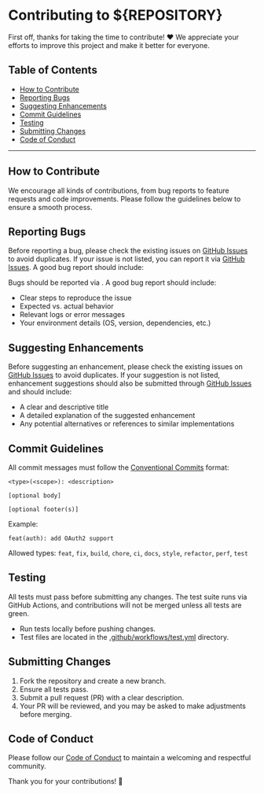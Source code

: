 # Contributing to ${REPOSITORY}

First off, thanks for taking the time to contribute! ❤️ We appreciate your efforts to improve this project and make it better for everyone.

## Table of Contents

- [How to Contribute](#how-to-contribute)
- [Reporting Bugs](#reporting-bugs)
- [Suggesting Enhancements](#suggesting-enhancements)
- [Commit Guidelines](#commit-guidelines)
- [Testing](#testing)
- [Submitting Changes](#submitting-changes)
- [Code of Conduct](#code-of-conduct)

---

## How to Contribute

We encourage all kinds of contributions, from bug reports to feature requests and code improvements. Please follow the guidelines below to ensure a smooth process.

## Reporting Bugs

Before reporting a bug, please check the existing issues on [GitHub Issues](https://github.com/escalate/${REPOSITORY}/issues?q=label%3Abug) to avoid duplicates. If your issue is not listed, you can report it via [GitHub Issues](https://github.com/escalate/${REPOSITORY}/issues/new). A good bug report should include:

Bugs should be reported via . A good bug report should include:

- Clear steps to reproduce the issue
- Expected vs. actual behavior
- Relevant logs or error messages
- Your environment details (OS, version, dependencies, etc.)

## Suggesting Enhancements

Before suggesting an enhancement, please check the existing issues on [GitHub Issues](https://github.com/escalate/${REPOSITORY}/issues?q=label%3Aenhancement) to avoid duplicates. If your suggestion is not listed, enhancement suggestions should also be submitted through [GitHub Issues](https://github.com/escalate/${REPOSITORY}/issues/new) and should include:

- A clear and descriptive title
- A detailed explanation of the suggested enhancement
- Any potential alternatives or references to similar implementations

## Commit Guidelines

All commit messages must follow the [Conventional Commits](https://www.conventionalcommits.org/) format:

```
<type>(<scope>): <description>

[optional body]

[optional footer(s)]
```

Example:

```
feat(auth): add OAuth2 support
```

Allowed types: `feat`, `fix`, `build`, `chore`, `ci`, `docs`, `style`, `refactor`, `perf`, `test`

## Testing

All tests must pass before submitting any changes. The test suite runs via GitHub Actions, and contributions will not be merged unless all tests are green.

- Run tests locally before pushing changes.
- Test files are located in the [.github/workflows/test.yml](.github/workflows/test.yml) directory.

## Submitting Changes

1. Fork the repository and create a new branch.
2. Ensure all tests pass.
3. Submit a pull request (PR) with a clear description.
4. Your PR will be reviewed, and you may be asked to make adjustments before merging.

## Code of Conduct

Please follow our [Code of Conduct](CODE_OF_CONDUCT.md) to maintain a welcoming and respectful community.

Thank you for your contributions! 🚀
